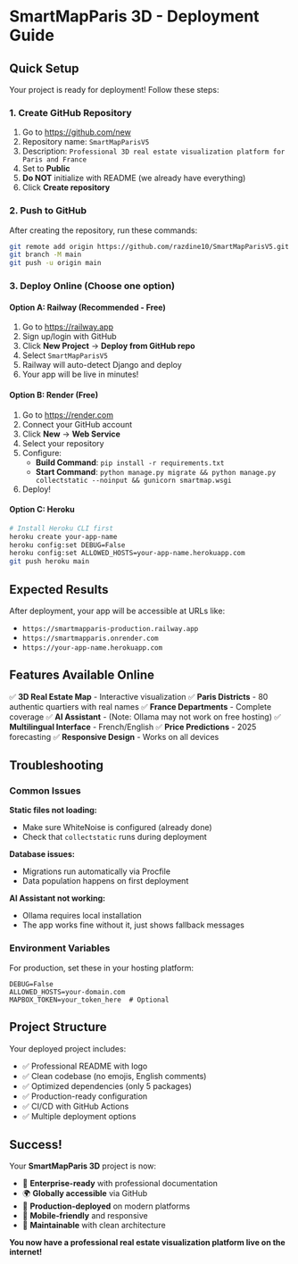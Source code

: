 # SmartMapParis 3D - Deployment Guide

## Quick Setup

Your project is ready for deployment! Follow these steps:

### 1. Create GitHub Repository

1. Go to https://github.com/new
2. Repository name: `SmartMapParisV5`
3. Description: `Professional 3D real estate visualization platform for Paris and France`
4. Set to **Public**
5. **Do NOT** initialize with README (we already have everything)
6. Click **Create repository**

### 2. Push to GitHub

After creating the repository, run these commands:

```bash
git remote add origin https://github.com/razdine10/SmartMapParisV5.git
git branch -M main
git push -u origin main
```

### 3. Deploy Online (Choose one option)

#### Option A: Railway (Recommended - Free)
1. Go to https://railway.app
2. Sign up/login with GitHub
3. Click **New Project** → **Deploy from GitHub repo**
4. Select `SmartMapParisV5`
5. Railway will auto-detect Django and deploy
6. Your app will be live in minutes!

#### Option B: Render (Free)
1. Go to https://render.com
2. Connect your GitHub account
3. Click **New** → **Web Service**
4. Select your repository
5. Configure:
   - **Build Command**: `pip install -r requirements.txt`
   - **Start Command**: `python manage.py migrate && python manage.py collectstatic --noinput && gunicorn smartmap.wsgi`
6. Deploy!

#### Option C: Heroku
```bash
# Install Heroku CLI first
heroku create your-app-name
heroku config:set DEBUG=False
heroku config:set ALLOWED_HOSTS=your-app-name.herokuapp.com
git push heroku main
```

## Expected Results

After deployment, your app will be accessible at URLs like:
- `https://smartmapparis-production.railway.app`
- `https://smartmapparis.onrender.com`
- `https://your-app-name.herokuapp.com`

## Features Available Online

✅ **3D Real Estate Map** - Interactive visualization
✅ **Paris Districts** - 80 authentic quartiers with real names
✅ **France Departments** - Complete coverage
✅ **AI Assistant** - (Note: Ollama may not work on free hosting)
✅ **Multilingual Interface** - French/English
✅ **Price Predictions** - 2025 forecasting
✅ **Responsive Design** - Works on all devices

## Troubleshooting

### Common Issues

**Static files not loading:**
- Make sure WhiteNoise is configured (already done)
- Check that `collectstatic` runs during deployment

**Database issues:**
- Migrations run automatically via Procfile
- Data population happens on first deployment

**AI Assistant not working:**
- Ollama requires local installation
- The app works fine without it, just shows fallback messages

### Environment Variables

For production, set these in your hosting platform:
```
DEBUG=False
ALLOWED_HOSTS=your-domain.com
MAPBOX_TOKEN=your_token_here  # Optional
```

## Project Structure

Your deployed project includes:
- ✅ Professional README with logo
- ✅ Clean codebase (no emojis, English comments)
- ✅ Optimized dependencies (only 5 packages)
- ✅ Production-ready configuration
- ✅ CI/CD with GitHub Actions
- ✅ Multiple deployment options

## Success!

Your **SmartMapParis 3D** project is now:
- 🏢 **Enterprise-ready** with professional documentation
- 🌍 **Globally accessible** via GitHub
- 🚀 **Production-deployed** on modern platforms
- 📱 **Mobile-friendly** and responsive
- 🔧 **Maintainable** with clean architecture

**You now have a professional real estate visualization platform live on the internet!** 
